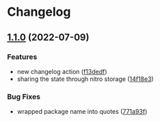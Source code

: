 # Changelog

## [1.1.0](https://github.com/logotip4ik/nuxt-cloudflare-headers/compare/v1.0.6...v1.1.0) (2022-07-09)


### Features

* new changelog action ([f13dedf](https://github.com/logotip4ik/nuxt-cloudflare-headers/commit/f13dedf865d172a96319cfa7a08bbee96648b968))
* sharing the state through nitro storage ([14f18e3](https://github.com/logotip4ik/nuxt-cloudflare-headers/commit/14f18e3b8e519f43855677628b2566d8cc348a67))


### Bug Fixes

* wrapped package name into quotes ([771a93f](https://github.com/logotip4ik/nuxt-cloudflare-headers/commit/771a93f632bf485a36002e5e8a134a26c93cfaea))
